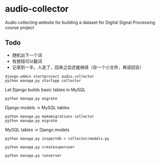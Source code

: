 # audio-collector

Audio collecting website for building a dataset for Digital Signal Processing course project

## Todo

* 随机出下一个词
* 有按钮可以截词
* 记录到一半，人走了，回来之后还能继续（存一个小文件，再读回去）

```commandline
django-admin startproject audio_collector
python manage.py startapp collector
```

Let Django builds basic tables in MySQL
```commandline
python manage.py migrate
```

Django models -> MySQL tables
```commandline
python manage.py makemigrations collector
python manage.py migrate
```

MySQL tables -> Django models
```commandline
python manage.py inspectdb > collector/models.py
```

```commandline
python manage.py createsuperuser
```

```commandline
python manage.py runserver
```
